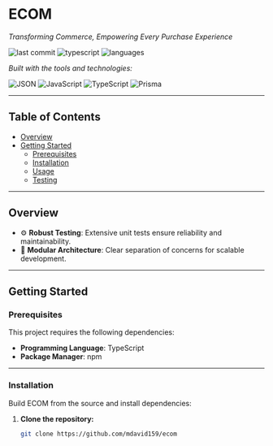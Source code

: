 # ECOM

*Transforming Commerce, Empowering Every Purchase Experience*

![last commit](https://img.shields.io/github/last-commit/mdavid159/ecom)
![typescript](https://img.shields.io/badge/typescript-73.9%25-blue)
![languages](https://img.shields.io/github/languages/count/mdavid159/ecom)

_Built with the tools and technologies:_

![JSON](https://img.shields.io/badge/-JSON-000?logo=json&logoColor=white)
![JavaScript](https://img.shields.io/badge/JavaScript-F7DF1E?logo=javascript&logoColor=000)
![TypeScript](https://img.shields.io/badge/TypeScript-3178C6?logo=typescript&logoColor=white)
![Prisma](https://img.shields.io/badge/Prisma-3982CE?logo=prisma&logoColor=white)

---

## Table of Contents

- [Overview](#overview)
- [Getting Started](#getting-started)
  - [Prerequisites](#prerequisites)
  - [Installation](#installation)
  - [Usage](#usage)
  - [Testing](#testing)

---

## Overview

- ⚙ **Robust Testing**: Extensive unit tests ensure reliability and maintainability.  
- 🚀 **Modular Architecture**: Clear separation of concerns for scalable development.

---

## Getting Started

### Prerequisites

This project requires the following dependencies:

- **Programming Language**: TypeScript  
- **Package Manager**: npm

---

### Installation

Build ECOM from the source and install dependencies:

1. **Clone the repository:**

   ```bash
   git clone https://github.com/mdavid159/ecom
